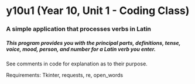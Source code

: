 # y10u1 (Year 10, Unit 1 - Coding Class)
### A simple application that processes verbs in Latin

##### This program provides you with the principal parts, definitions, tense, voice, mood, person, and number for a Latin verb you enter.

See comments in code for explanation as to their purpose.

Requirements: Tkinter, requests, re, open_words
